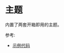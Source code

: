 # 主题

内置了两套开箱即用的主题。

<ClientOnly>
  <theme-demo />
</ClientOnly>

参考:

- [示例代码](https://github.com/code-farmer-i/vue-markdown-editor/tree/dev/docs/.vuepress/components/theme-demo.vue)
